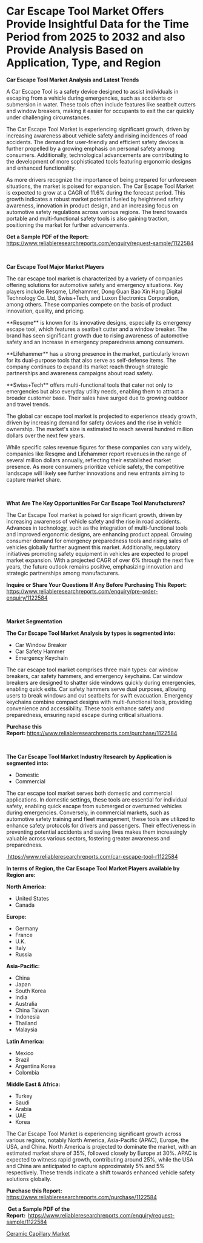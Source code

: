 <p><h1>Car Escape Tool Market Offers Provide Insightful Data for the Time Period from 2025 to 2032 and also Provide Analysis Based on Application, Type, and Region</h1></p><p><strong>Car Escape Tool Market Analysis and Latest Trends</strong></p>
<p><p>A Car Escape Tool is a safety device designed to assist individuals in escaping from a vehicle during emergencies, such as accidents or submersion in water. These tools often include features like seatbelt cutters and window breakers, making it easier for occupants to exit the car quickly under challenging circumstances.</p><p>The Car Escape Tool Market is experiencing significant growth, driven by increasing awareness about vehicle safety and rising incidences of road accidents. The demand for user-friendly and efficient safety devices is further propelled by a growing emphasis on personal safety among consumers. Additionally, technological advancements are contributing to the development of more sophisticated tools featuring ergonomic designs and enhanced functionality.</p><p>As more drivers recognize the importance of being prepared for unforeseen situations, the market is poised for expansion. The Car Escape Tool Market is expected to grow at a CAGR of 11.6% during the forecast period. This growth indicates a robust market potential fueled by heightened safety awareness, innovation in product design, and an increasing focus on automotive safety regulations across various regions. The trend towards portable and multi-functional safety tools is also gaining traction, positioning the market for further advancements.</p></p>
<p><strong>Get a Sample PDF of the Report:&nbsp;</strong> <a href="https://www.reliableresearchreports.com/enquiry/request-sample/1122584?utm_campaign=2294&utm_medium=2&utm_source=Github&utm_content=ia&utm_term=08022025&utm_id=car-escape-tool">https://www.reliableresearchreports.com/enquiry/request-sample/1122584</a></p>
<p>&nbsp;</p>
<p><strong>Car Escape Tool Major Market Players</strong></p>
<p><p>The car escape tool market is characterized by a variety of companies offering solutions for automotive safety and emergency situations. Key players include Resqme, Lifehammer, Dong Guan Bao Xin Hang Digital Technology Co. Ltd, Swiss+Tech, and Luxon Electronics Corporation, among others. These companies compete on the basis of product innovation, quality, and pricing.</p><p>**Resqme** is known for its innovative designs, especially its emergency escape tool, which features a seatbelt cutter and a window breaker. The brand has seen significant growth due to rising awareness of automotive safety and an increase in emergency preparedness among consumers. </p><p>**Lifehammer** has a strong presence in the market, particularly known for its dual-purpose tools that also serve as self-defense items. The company continues to expand its market reach through strategic partnerships and awareness campaigns about road safety.</p><p>**Swiss+Tech** offers multi-functional tools that cater not only to emergencies but also everyday utility needs, enabling them to attract a broader customer base. Their sales have surged due to growing outdoor and travel trends.</p><p>The global car escape tool market is projected to experience steady growth, driven by increasing demand for safety devices and the rise in vehicle ownership. The market's size is estimated to reach several hundred million dollars over the next few years.</p><p>While specific sales revenue figures for these companies can vary widely, companies like Resqme and Lifehammer report revenues in the range of several million dollars annually, reflecting their established market presence. As more consumers prioritize vehicle safety, the competitive landscape will likely see further innovations and new entrants aiming to capture market share.</p></p>
<p>&nbsp;</p>
<p><strong>What Are The Key Opportunities For Car Escape Tool Manufacturers?</strong></p>
<p><p>The Car Escape Tool market is poised for significant growth, driven by increasing awareness of vehicle safety and the rise in road accidents. Advances in technology, such as the integration of multi-functional tools and improved ergonomic designs, are enhancing product appeal. Growing consumer demand for emergency preparedness tools and rising sales of vehicles globally further augment this market. Additionally, regulatory initiatives promoting safety equipment in vehicles are expected to propel market expansion. With a projected CAGR of over 6% through the next five years, the future outlook remains positive, emphasizing innovation and strategic partnerships among manufacturers.</p></p>
<p><strong>Inquire or Share Your Questions If Any Before Purchasing This Report:</strong> <a href="https://www.reliableresearchreports.com/enquiry/pre-order-enquiry/1122584?utm_campaign=2294&utm_medium=2&utm_source=Github&utm_content=ia&utm_term=08022025&utm_id=car-escape-tool">https://www.reliableresearchreports.com/enquiry/pre-order-enquiry/1122584</a></p>
<p>&nbsp;</p>
<p><strong>Market Segmentation</strong></p>
<p><strong>The Car Escape Tool Market Analysis by types is segmented into:</strong></p>
<p><ul><li>Car Window Breaker</li><li>Car Safety Hammer</li><li>Emergency Keychain</li></ul></p>
<p><p>The car escape tool market comprises three main types: car window breakers, car safety hammers, and emergency keychains. Car window breakers are designed to shatter side windows quickly during emergencies, enabling quick exits. Car safety hammers serve dual purposes, allowing users to break windows and cut seatbelts for swift evacuation. Emergency keychains combine compact designs with multi-functional tools, providing convenience and accessibility. These tools enhance safety and preparedness, ensuring rapid escape during critical situations.</p></p>
<p><strong>Purchase this Report:&nbsp;</strong><a href="https://www.reliableresearchreports.com/purchase/1122584?utm_campaign=2294&utm_medium=2&utm_source=Github&utm_content=ia&utm_term=08022025&utm_id=car-escape-tool">https://www.reliableresearchreports.com/purchase/1122584</a></p>
<p>&nbsp;</p>
<p><strong>The Car Escape Tool Market Industry Research by Application is segmented into:</strong></p>
<p><ul><li>Domestic</li><li>Commercial</li></ul></p>
<p><p>The car escape tool market serves both domestic and commercial applications. In domestic settings, these tools are essential for individual safety, enabling quick escape from submerged or overturned vehicles during emergencies. Conversely, in commercial markets, such as automotive safety training and fleet management, these tools are utilized to enhance safety protocols for drivers and passengers. Their effectiveness in preventing potential accidents and saving lives makes them increasingly valuable across various sectors, fostering greater awareness and preparedness.</p></p>
<p><a href="https://www.reliableresearchreports.com/car-escape-tool-r1122584?utm_campaign=2294&utm_medium=2&utm_source=Github&utm_content=ia&utm_term=08022025&utm_id=car-escape-tool">&nbsp;https://www.reliableresearchreports.com/car-escape-tool-r1122584</a></p>
<p><strong>In terms of Region, the Car Escape Tool Market Players available by Region are:</strong></p>
<p>
    <p> <strong> North America: </strong>
        <ul>
            <li>United States</li>
            <li>Canada</li>
        </ul>
        </p> 
    <p> <strong> Europe: </strong>
        <ul>
            <li>Germany</li>
            <li>France</li>
            <li>U.K.</li>
            <li>Italy</li>
            <li>Russia</li>
        </ul>
        </p> 
    <p> <strong> Asia-Pacific: </strong>
        <ul>
            <li>China</li>
            <li>Japan</li>
            <li>South Korea</li>
            <li>India</li>
            <li>Australia</li>
            <li>China Taiwan</li>
            <li>Indonesia</li>
            <li>Thailand</li>
            <li>Malaysia</li>
        </ul>
        </p> 
    <p> <strong> Latin America: </strong>
        <ul>
            <li>Mexico</li>
            <li>Brazil</li>
            <li>Argentina Korea</li>
            <li>Colombia</li>
        </ul>
        </p> 
    <p> <strong> Middle East & Africa: </strong>
        <ul>
            <li>Turkey</li>
            <li>Saudi</li>
            <li>Arabia</li>
            <li>UAE</li>
            <li>Korea</li>
        </ul>
    </p>
    </p>
<p><p>The Car Escape Tool Market is experiencing significant growth across various regions, notably North America, Asia-Pacific (APAC), Europe, the USA, and China. North America is projected to dominate the market, with an estimated market share of 35%, followed closely by Europe at 30%. APAC is expected to witness rapid growth, contributing around 25%, while the USA and China are anticipated to capture approximately 5% and 5% respectively. These trends indicate a shift towards enhanced vehicle safety solutions globally.</p></p>
<p><strong>Purchase this Report: </strong><a href="https://www.reliableresearchreports.com/purchase/1122584?utm_campaign=2294&utm_medium=2&utm_source=Github&utm_content=ia&utm_term=08022025&utm_id=car-escape-tool">https://www.reliableresearchreports.com/purchase/1122584</a></p>
<p>&nbsp;<strong>Get a Sample PDF of the Report:&nbsp;&nbsp;</strong><a href="https://www.reliableresearchreports.com/enquiry/request-sample/1122584?utm_campaign=2294&utm_medium=2&utm_source=Github&utm_content=ia&utm_term=08022025&utm_id=car-escape-tool">https://www.reliableresearchreports.com/enquiry/request-sample/1122584</a></p>
<p><strong></strong></p>
<p><p><a href="https://github.com/osbornrdaflalo/Market-Research-Report-List-1/blob/main/ceramic-capillary-market.md?utm_campaign=2294&utm_medium=2&utm_source=Github&utm_content=ia&utm_term=08022025&utm_id=car-escape-tool">Ceramic Capillary Market</a></p></p>